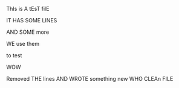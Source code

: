 ThIs is A tEsT filE

IT HAS SOME LINES

AND SOME more

WE use them

to test

WOW

Removed THE lines
AND WROTE something new
WHO
CLEAn FILE

